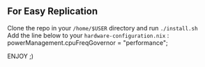 ## For Easy Replication   

Clone the repo in your `/home/$USER` directory and run `./install.sh`  
Add the line below to your `hardware-configuration.nix` :   
powerManagement.cpuFreqGovernor = "performance";  

ENJOY ;)
